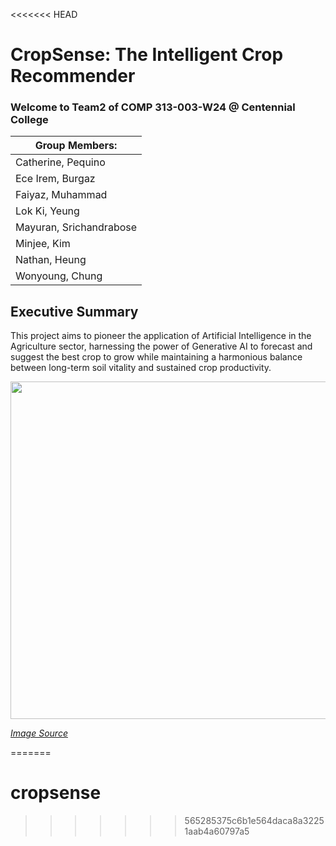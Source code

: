 <<<<<<< HEAD
# CropSense: The Intelligent Crop Recommender 
### Welcome to Team2 of COMP 313-003-W24 @ Centennial College

| Group Members: | 
| --- |
| Catherine, Pequino |
| Ece Irem, Burgaz |
| Faiyaz, Muhammad |
| Lok Ki, Yeung | 
| Mayuran, Srichandrabose | 
| Minjee, Kim | 
| Nathan, Heung | 
| Wonyoung, Chung | 

## Executive Summary 
This project aims to pioneer the application of Artificial Intelligence in the Agriculture sector, 
harnessing the power of Generative AI to forecast and suggest the best crop to grow while maintaining 
a harmonious balance between long-term soil vitality and sustained crop productivity. 

<img src="https://eos.com/wp-content/uploads/2020/03/1_1920%D1%85600-e1670509527732.jpg" width="540" align="center"> 

[_Image Source_](https://eos.com/blog/types-of-crops)



=======
# cropsense
>>>>>>> 565285375c6b1e564daca8a32251aab4a60797a5
